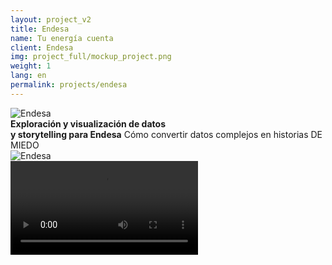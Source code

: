 ```yaml
---
layout: project_v2
title: Endesa
name: Tu energía cuenta
client: Endesa
img: project_full/mockup_project.png
weight: 1
lang: en
permalink: projects/endesa
---
```


<div class="w-100 mt5 mb7 hero">
  <div class="container h-100 flex flex-wrap flex-nowrap-ns items-center justify-between">
    <div class="w-100 w-20-ns mt5 mb4 mt0-ns mb0-ns"><img src="{% asset 'project_full/endesa_logo' @path %}" alt="Endesa" /></div>
    <div class="w-100 w-40-ns f3">
      <strong class="db mb2">
        Exploración y visualización de datos<br />
        y storytelling para Endesa</strong
      >
      <span class="db fw3">Cómo convertir datos complejos en historias DE MIEDO</span>
    </div>
    <div class="w-34-ns mt5-ns mr4-ns nl5 nr4 relative">
      <img src="{% asset 'project_full/mobile_screenshot_1' @path %}" alt="Endesa" />
      <div class="absolute" style="top: 14.5%; left: 21%; width: 65.5%; height: 100%;">
        <div
          class="absolute w-100 overflow-y-hidden"
          style="height: 72.045%; border-bottom-left-radius: 10% 5%; border-bottom-right-radius: 10% 5%;"
        >
          <video class="w-100" src="{% asset 'project_full/video/coverymovilscrollytelling.mp4' @path %}" autoplay loop></video>
        </div>
      </div>
    </div>
  </div>
</div>

<div class="dn-ns">
  <div class="mb7 cf"></div>
  <div class="mb6 cf"></div>
</div>

<div class="container cf">
  <div class="sidebar fl dn db-ns">
    <ul class="list f7 pl0 pr5">
      <li class="mb3 pointer"><a class="link" href="#proyecto">El proyecto</a></li>
      <li class="mb3 pointer"><a class="link" href="#claves">Claves</a></li>
      <li class="mb3 pointer"><a class="link" href="#storytelling">Storytelling</a></li>
      <li class="mb3 pointer"><a class="link" href="#consumo-energia">Visualización</a></li>
      <li class="mb3 pointer"><a class="link" href="#analisis">Análisis de datos</a></li>
      <li class="mb3 pointer"><a class="link" href="#resultado">El resultado</a></li>
    </ul>
  </div>

  <div class="main fl w-100">
    <section class="mb5 mb6-ns">
      <div id="proyecto" class="anchor"></div>
      <div class="cf w-100 mb5 mb6-ns">
        <h3 class="fl w-100 w-col-a-ns mb4">Proyecto</h3>
        <div class="fl w-100 w-col-b-ns">
          <p>
            Tu energía cuenta es un site que explica cómo somos los hogares españoles de acuerdo a nuestro consumo de energía a través de
            análisis de datos, visualizaciones interactivas y reportajes periodísticos.
          </p>
          <p>
            Hemos analizado los datos de consumo eléctrico de millones de hogares españoles para definir una serie de tipos de hogares en
            base a su consumo eléctrico, su composición, y sus actividades.
          </p>
          <p>
            Hemos puesto en contexto los datos de consumo de Endesa con diversas fuentes externas para darles contexto y entender mejor cómo
            somos los hogares españoles. En colaboración con <a href="https://www.webedia.es" target="_blank">Webedia</a>. Visita el
            proyecto en <a href="https://tuenergiacuenta.es">tuenergiacuenta.es</a>.
          </p>
        </div>
      </div>
      <div id="claves" class="anchor"></div>
      <div class="cf w-100">
        <h3 class="fl w-100 w-col-a-ns mb4">Claves</h3>
        <div class="fl w-100 w-col-b-ns">
          <div class="flex mb5">
            <div class="w-50 pr3 pr5-ns">
              <img class="db mb4 h3" src="{% asset 'project_full/claves-1' @path %}" alt="Exploración y análisis de datos" />
              <strong class="db mb2">Exploración y análisis de datos</strong>
              <p>
                Análisis de millones de registros de consumo eléctrico horario y búsqueda de fuentes de datos públicas y abiertas para
                contextualizar y enriquecer los datos.
              </p>
            </div>
            <div class="w-50">
              <img class="db mb4 h3" src="{% asset 'project_full/claves-2' @path %}" alt="Visualizaciones" />
              <strong class="db mb2">Visualizaciones</strong>
              <p>
                Transformamos los datos complejos en visualizaciones que permiten comprender de forma intuitiva distintas facetas de los
                mismos.
              </p>
            </div>
          </div>
          <div class="flex">
            <div class="w-50 pr3 pr5-ns">
              <img class="db mb4 h3" src="{% asset 'project_full/claves-3' @path %}" alt="Storytelling" />
              <strong class="db mb2">Storytelling</strong>
              <p>Creamos historias a partir de los datos para conectar con los lectores.</p>
            </div>
            <div class="w-50">
              <img class="db mb4 h3" src="{% asset 'project_full/claves-4' @path %}" alt="Storytelling" />
              <strong class="db mb2">Mobile-first</strong>
              <p>Visualizaciones e historias pensadas para que funcionen en móvil de forma nativa.</p>
            </div>
          </div>
        </div>
      </div>
    </section>

    <div class="full-width cf mb5 mb6-ns overflow-hidden image-gallery" style="background-color: #fafafa">
      <h3 class="center mv4 mv5-ns">Iteraciones</h3>
      <div class="flex justify-center" style="margin-bottom: -20px">
        <img src="{% asset 'project_full/iterations_01' @path %}" />
        <img src="{% asset 'project_full/iterations_02' @path %}" />
        <img src="{% asset 'project_full/iterations_03' @path %}" />
        <img src="{% asset 'project_full/iterations_04' @path %}" />
        <img src="{% asset 'project_full/iterations_05' @path %}" />
      </div>
    </div>

    <div id="storytelling" class="anchor"></div>
    <section class="flex flex-wrap-reverse justify-center items-center mb5 mb6-ns">
      <div class="w-100 w-50-ns">
        <h3 class="mb4">Storytelling</h3>
        <p>
          ¿Cómo contar una historia compleja (qué dice el consumo eléctrico de los hogares españoles) en la que el lector a priori puede que
          no tenga demasiado interés?
        </p>
        <p>
          Propusimos utilizar un formato moderno que permite ser profuso en visualizaciones y elementos visuales al tiempo que se mantiene
          el patrón de interacción básico (el scroll). Con el scrollytelling combinamos textos y enfoque periodístico con visualizaciones
          que se transforman y actualizan para acompañar la historia y reforzar los elementos comunicativos.
        </p>
      </div>
      <div class="w-50 relative">
        <img src="{% asset 'project_full/mobile_screenshot_1' @path %}" />
        <div class="absolute" style="top: 14.615%; left: 21.457%; width: 67.715%; height: 100%;">
          <div
            class="absolute overflow-y-hidden"
            style="height: 72.045%; border-bottom-left-radius: 10% 5%; border-bottom-right-radius: 10% 5%;"
          >
            <video class="w-100" src="{% asset 'project_full/video/coverymovilscrollytelling.mp4' @path %}" autoplay loop></video>
          </div>
        </div>
      </div>
    </section>

    <section class="mb5 mb6-ns relative">
      <img src="{% asset 'project_full/laptop_screenshot_1' @path %}" />
      <div class="absolute" style="top: 7.328%; left: 16.127%; width: 68.056%; height: 80.029%;">
        <video class="w-100 h-100" src="{% asset 'project_full/video/portatil_scrollytelling.mp4' @path %}" autoplay loop></video>
      </div>
    </section>

    <div id="consumo-energia" class="anchor"></div>
    <section class="mb5 mb6-ns">
      <h3 class="mb4">Visualizando cómo se consume la energía</h3>
      <p>
        Para complementar el scrollytelling hemos diseñado e implementado una serie de <strong>visualizaciones interactivas</strong> que
        exploran y profundizan en distintas dimensiones de los datos.
      </p>
      <p>
        ¿Qué hace cada hogar en cada momento? Analizando datos de consumo eléctrico horario y de la Encuesta de Empleo del Tiempo del INE,
        <strong>visualizamos qué está haciendo cada hogar en cada momento</strong>. Puedes ver de un vistazo cómo cambian las actividades en
        el mismo momento de un tipo de hogar a otro.
      </p>
    </section>

    <section class="center mb5 mb6-ns relative">
      <img src="{% asset 'project_full/mobile_screenshot_2' @path %}" />
      <div class="absolute" style="top: 9.182%; left: 35.4%; width: 32.78%; height: 100%;">
        <div
          class="absolute overflow-y-hidden"
          style="height: 77.6%; border-bottom-left-radius: 10% 5%; border-bottom-right-radius: 10% 5%;"
        >
          <video class="w-100" src="{% asset 'project_full/video/movilcentralquehacenloshogares.mp4' @path %}" autoplay loop></video>
        </div>
      </div>
    </section>

    <div id="reto" class="anchor"></div>
    <section class="mb5 mb6-ns">
      <p>
        <strong>¿Qué ocurre en las grandes ciudades cuando llega el verano?</strong> Analizamos las series temporales de datos para ver cómo
        afecta la llegada del verano en distintas localidades. ¿Se vacían las grandes ciudades? ¿El consumo en las zonas vacaciones aumenta
        considerablemente? La respuesta, de un vistazo.
      </p>
    </section>

    <section class="center mb5 mb6-ns">
      <img src="{% asset 'project_full/laptop_screenshot_2' @path %}" />
    </section>

    <div id="analisis" class="anchor"></div>
    <section class="mb5 mb6-ns">
      <h3 class="mb4">Análisis de datos, ¿cómo lo hemos hecho?</h3>
      <p>
        Los datos esenciales han sido las curvas de consumo en Watios hora de millones de clientes de Endesa a lo largo de distintos
        periodos.
      </p>
      <p>
        Estas curvas han sido procesadas mediante técnicas de análisis de series temporales, lo que ha permitido eliminar el ruido y
        determinar la curva modelo de cada hogar. Sobre estas curvas ha realizado un proceso iterativo de entrenamiento y análisis de
        clusters hasta determinar unos conjuntos de hogares representativos, utilizando una función de entrenamiento que minimizaba la
        distancia de las curvas a todos los clusters.
      </p>
      <p>
        Estos clústers han permitido crear un modelo matemático de clasificación que ha sido empleado a lo largo del proyecto para
        clasificar subconjuntos de curvas, por ejemplo, curvas de cada una de las provincias españolas.
      </p>
      <p>
        Estos modelos también se han aplicado en la Encuesta de Empleo del Tiempo del INE. Para cada una de las actividades principales y
        secundarias y según si sucedían dentro o fuera de casa se han creado unas curvas “virtuales” de consumo eléctrico. Al aplicar dicho
        modelo se han extraído los hogares y las personas de cada una de las tipologías definidas por el cluster. Esto ha permitido extraer
        conclusiones de las actividades y los hábitos por tipología de hogar.
      </p>

      <img class="w-100 mt4" src="{% asset 'project_full/source_code' @path %}" />
    </section>

    <section class="mb5 mb6-ns">
      <div id="resultado" class="anchor"></div>
      <div class="cf">
        <h3 class="fl w-100 w-col-a-ns">Resultado</h3>
        <div class="fl w-100 w-col-b-ns">
          De una base de datos con cientos
          <strong
            >de millones de registros de clientes repartidos por toda España a visualizaciones que te permiten entender los datos</strong
          >
          de un vistazo y una historia para guiarte en su exploración, contextualizando con fuentes de datos externas para explicar otras
          facetas de los datos.
        </div>
      </div>
    </section>

    <div class="full-width mb5 mb6-ns flex justify-center" style="background-color: #ebebeb">
      <img class="db" src="{% asset 'project_full/mockup_project' @path %}" />
    </div>

    <section class="mb5 mb6-ns">
      <h3 class="mb4">Iconos e ilustraciones</h3>
      <div class="flex flex-wrap justify-between items-end mb5">
        <div class="ma1 pa1">
          <img src="{% asset 'project_full/icon-0' @path %}" />
        </div>
        <div class="ma1 pa1">
          <img src="{% asset 'project_full/icon-1' @path %}" />
        </div>
        <div class="ma1 pa1">
          <img src="{% asset 'project_full/icon-2' @path %}" />
        </div>
        <div class="ma1 pa1">
          <img src="{% asset 'project_full/icon-3' @path %}" />
        </div>
        <div class="ma1 pa1">
          <img src="{% asset 'project_full/icon-4' @path %}" />
        </div>
        <div class="ma1 pa1">
          <img src="{% asset 'project_full/icon-5' @path %}" />
        </div>
        <div class="ma1 pa1">
          <img src="{% asset 'project_full/icon-6' @path %}" />
        </div>
        <div class="ma1 pa1">
          <img src="{% asset 'project_full/icon-7' @path %}" />
        </div>
        <div class="ma1 pa1">
          <img src="{% asset 'project_full/icon-8' @path %}" />
        </div>
        <div class="ma1 pa1">
          <img src="{% asset 'project_full/icon-9' @path %}" />
        </div>
        <div class="ma1 pa1">
          <img src="{% asset 'project_full/icon-10' @path %}" />
        </div>
        <div class="ma1 pa1">
          <img src="{% asset 'project_full/icon-11' @path %}" />
        </div>
        <div class="ma1 pa1">
          <img src="{% asset 'project_full/icon-12' @path %}" />
        </div>
      </div>

      <div class="flex flex-wrap justify-between items-end mb5">
        <div class="pa1 ma1">
          <img src="{% asset 'project_full/user-1' @path %}" />
        </div>
        <div class="pa1 ma1">
          <img src="{% asset 'project_full/user-2' @path %}" />
        </div>
        <div class="pa1 ma1">
          <img src="{% asset 'project_full/user-3' @path %}" />
        </div>
        <div class="pa1 ma1">
          <img src="{% asset 'project_full/user-4' @path %}" />
        </div>
        <div class="pa1 ma1">
          <img src="{% asset 'project_full/user-5' @path %}" />
        </div>
        <div class="pa1 ma1">
          <img src="{% asset 'project_full/user-6' @path %}" />
        </div>
      </div>

      <div class="flex flex-wrap justify-center items-end mb5">
        <div class="ma2 pa2">
          <img src="{% asset 'project_full/ilustracion1' @path %}" />
        </div>
        <div class="ma2 pa2">
          <img src="{% asset 'project_full/ilustracion2' @path %}" />
        </div>
        <div class="ma2 pa2">
          <img src="{% asset 'project_full/ilustracion3' @path %}" />
        </div>
        <div class="ma2 pa2">
          <img src="{% asset 'project_full/ilustracion4' @path %}" />
        </div>
        <div class="ma2 pa2">
          <img src="{% asset 'project_full/ilustracion5' @path %}" />
        </div>
        <div class="ma2 pa2">
          <img src="{% asset 'project_full/ilustracion6' @path %}" />
        </div>
      </div>
    </section>

    <section>
      <div class="cf">
        <h3 class="fl w-100 w-col-a-ns">Skills</h3>
        <ul class="fl w-100 w-col-b-ns list pl0">
          <li class="mb2">Análisis de datos</li>
          <li class="mb2">Visualización</li>
          <li class="mb2">Front-end</li>
          <li class="mb2">Diseño visual</li>
        </ul>
      </div>
    </section>
  </div>
</div>
